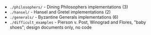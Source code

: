 * `./philosophers/` - Dining Philosophers implementations (3)
* `./hansel/` - Hansel and Gretel implementations (2)
* `./generals/` - Byzantine Generals implementations (6)
* `./difficult_examples` - Pierson v. Post, Winograd and Flores, "baby shoes"; design documents only, no code
